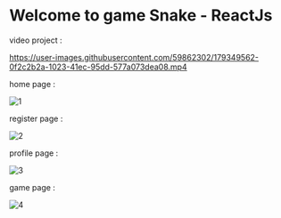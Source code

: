 # Welcome to game Snake - ReactJs

video project :

https://user-images.githubusercontent.com/59862302/179349562-0f2c2b2a-1023-41ec-95dd-577a073dea08.mp4

home page :
                                               
![1](https://user-images.githubusercontent.com/59862302/174876020-ccbcce75-f75d-458d-a196-fac87aca538a.jpg)
                                            
register page :
                                               
![2](https://user-images.githubusercontent.com/59862302/174876079-9770a137-5adc-452e-92b9-2bb11ac642e7.jpg)

profile page :

![3](https://user-images.githubusercontent.com/59862302/174876213-f6866b4e-0efb-4702-a1de-41e5a952f86e.jpg)

game page :

![4](https://user-images.githubusercontent.com/59862302/174876275-35db0758-2651-4f69-802b-096b079e7b5e.jpg)


                                 


